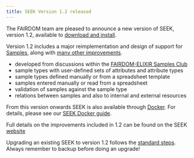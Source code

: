 ```yaml
---
title: SEEK Version 1.2 released
---
```

The FAIRDOM team are pleased to announce a new version of SEEK, version 1.2, available to [download and install](http://docs.seek4science.org/get-seek.html).

Version 1.2 includes a major reimplementation and design of support for [Samples](http://docs.seek4science.org/help/user-guide/samples.html), along with [many other improvements](http://docs.seek4science.org/tech/releases#version-120).

* developed from discussions within the [FAIRDOM-ELIXIR Samples Club](/communities/samplesclub/)
* sample types with user-defined sets of attributes and attribute types
* sample types defined manually or from a spreadsheet template
* samples entered manually or read from a spreadsheet
* validation of samples against the sample type
* relations between samples and also to internal and external resources

From this version onwards SEEK is also available through [Docker](https://hub.docker.com/r/fairdom/seek/). For details, please see our [SEEK Docker guide](http://docs.seek4science.org/tech/docker.html).

Full details on the improvements included in 1.2 can be found on the SEEK [website](http://docs.seek4science.org/tech/releases#version-120)

Upgrading an existing SEEK to version 1.2 follows the [standard steps](http://docs.seek4science.org/tech/upgrading.html). Always remember to backup before doing an upgrade!
